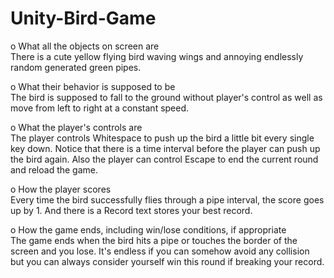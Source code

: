 # Unity-Bird-Game
o What all the objects on screen are  
	There is a cute yellow flying bird waving wings and annoying endlessly random generated green pipes. 

o What their behavior is supposed to be  
	The bird is supposed to fall to the ground without player's control as well as move from left to right at a constant speed.

o What the player's controls are   
	The player controls Whitespace to push up the bird a little bit every single key down. Notice that there is a time interval before the player can push up the bird again. Also the player can control Escape to end the current round and reload the game.

o How the player scores   
	Every time the bird successfully flies through a pipe interval, the score goes up by 1. And there is a Record text stores your best record.

o How the game ends, including win/lose conditions, if appropriate   
	The game ends when the bird hits a pipe or touches the border of the screen and you lose. It's endless if you can somehow avoid any collision but you can always consider yourself win this round if breaking your record.


